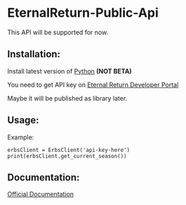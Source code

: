 # EternalReturn-Public-Api
 This API will be supported for now. 
## Installation:
Install latest version of [Python](https://www.python.org/downloads/) **(NOT BETA)**

You need to get API key on [Eternal Return Developer Portal](https://developer.eternalreturn.io/)

Maybe it will be published as library later.

## Usage:
Example:
```
erbsClient = ErbsClient('api-key-here')
print(erbsClient.get_current_season())
```

## Documentation:
[Official Documentation](https://developer.eternalreturn.io/static/media/Docs_KR_20241021.pdf)
